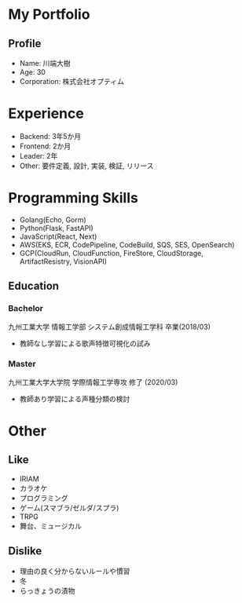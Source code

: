 # My Portfolio

## Profile
- Name: 川端大樹
- Age: 30
- Corporation: 株式会社オプティム

# Experience
- Backend: 3年5か月
- Frontend: 2か月
- Leader: 2年
- Other: 要件定義, 設計, 実装, 検証, リリース

# Programming Skills
- Golang(Echo, Gorm)
- Python(Flask, FastAPI)
- JavaScript(React, Next)
- AWS(EKS, ECR, CodePipeline, CodeBuild, SQS, SES, OpenSearch)
- GCP(CloudRun, CloudFunction, FireStore, CloudStorage, ArtifactResistry, VisionAPI)

## Education
### Bachelor
九州工業大学 情報工学部 システム創成情報工学科 卒業(2018/03)
- 教師なし学習による歌声特徴可視化の試み

### Master
九州工業大学大学院 学際情報工学専攻 修了 (2020/03)
- 教師あり学習による声種分類の検討

# Other
## Like
- IRIAM
- カラオケ
- プログラミング
- ゲーム(スマブラ/ゼルダ/スプラ)
- TRPG
- 舞台、ミュージカル


## Dislike
- 理由の良く分からないルールや慣習
- 冬
- らっきょうの漬物